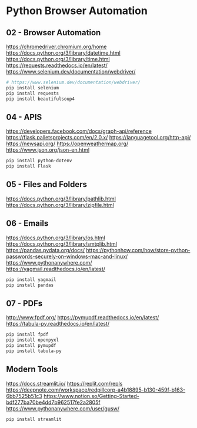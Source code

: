 # Python Browser Automation

## 02 - Browser Automation

<https://chromedriver.chromium.org/home>
<https://docs.python.org/3/library/datetime.html>
<https://docs.python.org/3/library/time.html>
<https://requests.readthedocs.io/en/latest/>
<https://www.selenium.dev/documentation/webdriver/>

```bash
# https://www.selenium.dev/documentation/webdriver/
pip install selenium
pip install requests
pip install beautifulsoup4
```

## 04 - APIS

<https://developers.facebook.com/docs/graph-api/reference>
<https://flask.palletsprojects.com/en/2.0.x/>
<https://languagetool.org/http-api/>
<https://newsapi.org/>
<https://openweathermap.org/>
<https://www.json.org/json-en.html>

```bash
pip install python-dotenv
pip install Flask
```

## 05 - Files and Folders

<https://docs.python.org/3/library/pathlib.html>
<https://docs.python.org/3/library/zipfile.html>

## 06 - Emails

<https://docs.python.org/3/library/os.html>
<https://docs.python.org/3/library/smtplib.html>
<https://pandas.pydata.org/docs/>
<https://pythonhow.com/how/store-python-passwords-securely-on-windows-mac-and-linux/>
<https://www.pythonanywhere.com/>
<https://yagmail.readthedocs.io/en/latest/>

```bash
pip install yagmail
pip install pandas
```

## 07 - PDFs

<http://www.fpdf.org/>
<https://pymupdf.readthedocs.io/en/latest/>
<https://tabula-py.readthedocs.io/en/latest/>

```bash
pip install fpdf
pip install openpyxl
pip install pymupdf
pip install tabula-py
```

## Modern Tools

<https://docs.streamlit.io/>
<https://replit.com/repls>
<https://deepnote.com/workspace/redpillcorp-a4b18895-b130-459f-b163-6bb7525b51c3>
<https://www.notion.so/Getting-Started-bdf277ba70be4dd7b962517fe2a2805f>
<https://www.pythonanywhere.com/user/gusw/>

```bash
pip install streamlit
```
